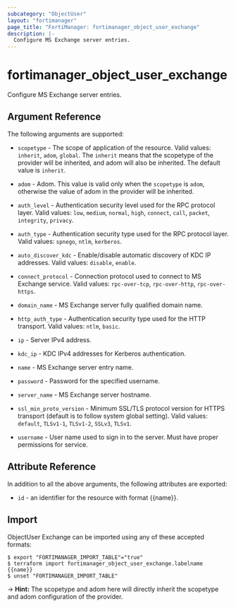 ```yaml
---
subcategory: "ObjectUser"
layout: "fortimanager"
page_title: "FortiManager: fortimanager_object_user_exchange"
description: |-
  Configure MS Exchange server entries.
---
```


# fortimanager_object_user_exchange
Configure MS Exchange server entries.

## Argument Reference


The following arguments are supported:

* `scopetype` - The scope of application of the resource. Valid values: `inherit`, `adom`, `global`. The `inherit` means that the scopetype of the provider will be inherited, and adom will also be inherited. The default value is `inherit`.
* `adom` - Adom. This value is valid only when the `scopetype` is `adom`, otherwise the value of adom in the provider will be inherited.

* `auth_level` - Authentication security level used for the RPC protocol layer. Valid values: `low`, `medium`, `normal`, `high`, `connect`, `call`, `packet`, `integrity`, `privacy`.

* `auth_type` - Authentication security type used for the RPC protocol layer. Valid values: `spnego`, `ntlm`, `kerberos`.

* `auto_discover_kdc` - Enable/disable automatic discovery of KDC IP addresses. Valid values: `disable`, `enable`.

* `connect_protocol` - Connection protocol used to connect to MS Exchange service. Valid values: `rpc-over-tcp`, `rpc-over-http`, `rpc-over-https`.

* `domain_name` - MS Exchange server fully qualified domain name.
* `http_auth_type` - Authentication security type used for the HTTP transport. Valid values: `ntlm`, `basic`.

* `ip` - Server IPv4 address.
* `kdc_ip` - KDC IPv4 addresses for Kerberos authentication.
* `name` - MS Exchange server entry name.
* `password` - Password for the specified username.
* `server_name` - MS Exchange server hostname.
* `ssl_min_proto_version` - Minimum SSL/TLS protocol version for HTTPS transport (default is to follow system global setting). Valid values: `default`, `TLSv1-1`, `TLSv1-2`, `SSLv3`, `TLSv1`.

* `username` - User name used to sign in to the server. Must have proper permissions for service.


## Attribute Reference

In addition to all the above arguments, the following attributes are exported:
* `id` - an identifier for the resource with format {{name}}.

## Import

ObjectUser Exchange can be imported using any of these accepted formats:
```
$ export "FORTIMANAGER_IMPORT_TABLE"="true"
$ terraform import fortimanager_object_user_exchange.labelname {{name}}
$ unset "FORTIMANAGER_IMPORT_TABLE"
```
-> **Hint:** The scopetype and adom here will directly inherit the scopetype and adom configuration of the provider.
